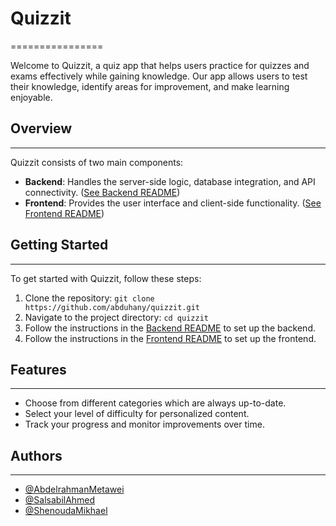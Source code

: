 # Quizzit
================

Welcome to Quizzit, a quiz app that helps users practice for quizzes and exams effectively while gaining knowledge. Our app allows users to test their knowledge, identify areas for improvement, and make learning enjoyable.

## Overview
------------

Quizzit consists of two main components:

* **Backend**: Handles the server-side logic, database integration, and API connectivity. ([See Backend README](quizzit_backend/README.md))
* **Frontend**: Provides the user interface and client-side functionality. ([See Frontend README](quizzit_frontend/README.md))

## Getting Started
-------------------

To get started with Quizzit, follow these steps:

1. Clone the repository: `git clone https://github.com/abduhany/quizzit.git`
2. Navigate to the project directory: `cd quizzit`
3. Follow the instructions in the [Backend README](quizzit_backend/README.md) to set up the backend.
4. Follow the instructions in the [Frontend README](quizzit_frontend/README.md) to set up the frontend.

## Features
------------

* Choose from different categories which are always up-to-date.
* Select your level of difficulty for personalized content.
* Track your progress and monitor improvements over time.

## Authors
------------

* [@AbdelrahmanMetawei](https://github.com/Abduhany/)
* [@SalsabilAhmed](https://github.com/Salsapil)
* [@ShenoudaMikhael](https://github.com/ShenoudaMikhael)